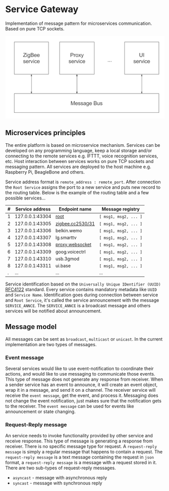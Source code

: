 # Service Gateway
Implementation of message pattern for microservices communication. Based on pure TCP sockets.

<p align="center">
  <img src="/resources/images/message-pattern.png">
</p>

## Microservices principles

The entire platform is based on microservice mechanism. Services can be developed on any programming language, keep a local storage and/or connecting to the remote services e.g. IFTTT,  voice recognition services, etc. Host interaction between services works on pure TCP sockets and messaging pattern. All services are deployed to the host machine e.g. Raspberry Pi, BeagleBone and others.

Service address format is `remote_address : remote_port`. After connection the `Root Service` assigns the port to a new service and puts new record to the routing table. Below is the example of the routing table and a few possible services...

| # | Service address | Endpoint name    | Message registry      |
|---|-----------------|------------------|-----------------------|
| 1 | 127.0.0.1:43304    | [root](https://github.com/bigsens-iot/bigsens-service-gateway/tree/master/lib/services/root-service) | `[ msg1, msg2, ... ]` |
| 2 | 127.0.0.1:43305    | [zigbee.cc2530/31](https://github.com/bigsens-iot/zigbee-service) | `[ msg1, msg2, ... ]` |
| 3 | 127.0.0.1:43306    | belkin.wemo      | `[ msg1, msg2, ... ]` |
| 4 | 127.0.0.1:43307    | lg.smarttv       | `[ msg1, msg2, ... ]` |
| 5 | 127.0.0.1:43308    | [proxy.websocket](https://github.com/bigsens-iot/bigsens-service-gateway/tree/master/lib/services/websocket-proxy) | `[ msg1, msg2, ... ]` |
| 6 | 127.0.0.1:43309    | goog.voicectrl   | `[ msg1, msg2, ... ]` |
| 7 | 127.0.0.1:43310    | usb.3gmod        | `[ msg1, msg2, ... ]` |
| 8 | 127.0.0.1:43311    | ui.base          | `[ msg1, msg2, ... ]` |
| . | ...             | ...              | ...                   |

Service identification based on the `Universally Unique IDentifier (UUID)` [RFC4122](https://tools.ietf.org/html/rfc4122) standard. Every service contains mandatory metadata like `UUID` and `Service Name`. Identification goes during connection between service and `Root Service`, it's called the service announcement with the message `SERVICE_ANNCE`. The `SERVICE_ANNCE` is a broadcast message and others services will be notified about announcement.

## Message model

All messages can be sent as `broadcast`, `multicast` or `unicast`. In the current implementation are two types of messages.

### Event message
Several services would like to use event-notification to coordinate their actions, and would like to use messaging to communicate those events. This type of message does not generate any response from receiver. When a sender service has an event to announce, it will create an event object, wrap it in a message, and send it on a channel. The receiver service will receive the `event message`, get the event, and process it. Messaging does not change the event notification, just makes sure that the notification gets to the receiver. The `event message` can be used for events like announcement or state changing.

### Request-Reply message
An service needs to invoke functionality provided by other service and receive response. This type of message is generating a response from receiver. There is no specific message type for request. A `request-reply message` is simply a regular message that happens to contain a request. The `request-reply message` is a text message containing the request in `json` format, a `request-reply message` is a message with a request stored in it. There are two sub-types of request-reply messages.
* `asyncast` - message with asynchronous reply
* `syncast` - message with synchronous reply
